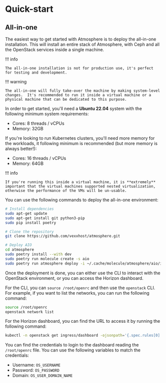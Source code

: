 # Quick-start

## All-in-one

The easiest way to get started with Atmosphere is to deploy the all-in-one
installation.  This will install an entire stack of Atmosphere, with Ceph
and all the OpenStack services inside a single machine.

!!! info

    The all-in-one installation is not for production use, it's perfect
    for testing and development.

!!! warning

    The all-in-one will fully take-over the machine by making system-level
    changes.  It's recommended to run it inside a virtual machine or a
    physical machine that can be dedicated to this purpose.

In order to get started, you'll need a **Ubuntu 22.04** system with the
following minimum system requirements:

- Cores: 8 threads / vCPUs
- Memory: 32GB

If you're looking to run Kubernetes clusters, you'll need more memory
for the workloads, it following minimum is recommended (but more memory
is always better!):

- Cores: 16 threads / vCPUs
- Memory: 64GB

!!! info

    If you're running this inside a virtual machine, it is **extremely**
    important that the virtual machines supported nested virtualization,
    otherwise the performance of the VMs will be un-usable.

You can use the following commands to deploy the all-in-one environment:

```bash
# Install dependencies
sudo apt-get update
sudo apt-get install git python3-pip
sudo pip install poetry

# Clone the repository
git clone https://github.com/vexxhost/atmosphere.git

# Deploy AIO
cd atmosphere
sudo poetry install --with dev
sudo poetry run molecule create -s aio
sudo poetry run atmosphere deploy -i ~/.cache/molecule/atmosphere/aio/inventory/
```

Once the deployment is done, you can either use the CLI to interact with
the OpenStack environment, or you can access the Horizon dashboard.

For the CLI, you can `source /root/openrc` and then use the `openstack`
CLI.  For example, if you want to list the networks, you can run the
following command:

```bash
source /root/openrc
openstack network list
```

For the Horizon dashboard, you can find the URL to access it by running
the following command:

```bash
kubectl -n openstack get ingress/dashboard -ojsonpath='{.spec.rules[0].host}'
```

You can find the credentials to login to the dashboard reading the
`/root/openrc` file.  You can use the following variables to match
the credentials:

- Username: `OS_USERNAME`
- Password: `OS_PASSWORD`
- Domain: `OS_USER_DOMAIN_NAME`
